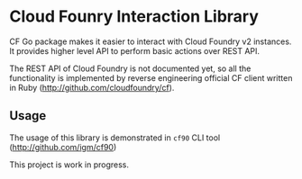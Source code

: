# Cloud Founry Interaction Library

CF Go package makes it easier to interact with Cloud Foundry v2 instances. It provides higher level API to perform basic
actions over REST API. 

The REST API of Cloud Foundry is not documented yet, so all the functionality is implemented by reverse engineering 
official CF client written in Ruby (http://github.com/cloudfoundry/cf).

## Usage
The usage of this library is demonstrated in `cf90` CLI tool (http://github.com/igm/cf90)

This project is work in progress.
